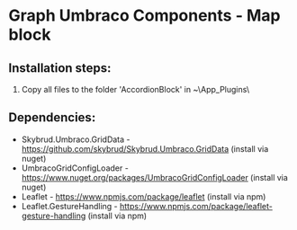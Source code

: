 # Graph Umbraco Components - Map block

## Installation steps:
1. Copy all files to the folder 'AccordionBlock' in ~\App_Plugins\

## Dependencies:
* Skybrud.Umbraco.GridData - https://github.com/skybrud/Skybrud.Umbraco.GridData (install via nuget)
* UmbracoGridConfigLoader - https://www.nuget.org/packages/UmbracoGridConfigLoader (install via nuget)
* Leaflet - https://www.npmjs.com/package/leaflet (install via npm)
* Leaflet.GestureHandling - https://www.npmjs.com/package/leaflet-gesture-handling (install via npm)